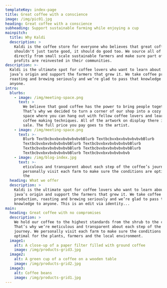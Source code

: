 ```yaml
---
templateKey: index-page
title: Great coffee with a conscience
image: /img/pic01.jpg
heading: Great coffee with a conscience
subheading: Support sustainable farming while enjoying a cup
mainpitch:
  title: Why Kaldi
  description: >
    Kaldi is the coffee store for everyone who believes that great coffee
    shouldn't just taste good, it should do good too. We source all of our beans
    directly from small scale sustainable farmers and make sure part of the
    profits are reinvested in their communities.
description: >-
  Kaldi is the ultimate spot for coffee lovers who want to learn about their
  java’s origin and support the farmers that grew it. We take coffee production,
  roasting and brewing seriously and we’re glad to pass that knowledge to
  anyone.
intro:
  blurbs:
    - image: /img/meeting-space.png
      text: >
        We believe that good coffee has the power to bring people together.
        That’s why we decided to turn a corner of our shop into a cozy meeting
        space where you can hang out with fellow coffee lovers and learn about
        coffee making techniques. All of the artwork on display there is for
        sale. The full price you pay goes to the artist.
    - image: /img/meeting-space.png
      text: >-
        Blurb TextbcbvxbxvbvbvbvbvbBlurb TextbcbvxbxvbvbvbvbvbBlurb
        TextbcbvxbxvbvbvbvbvbBlurb TextbcbvxbxvbvbvbvbvbBlurb
        TextbcbvxbxvbvbvbvbvbBlurb TextbcbvxbxvbvbvbvbvbBlurb
        TextbcbvxbxvbvbvbvbvbBlurb Textbcbvxbxvbvbvbvbvb
    - image: /img/blog-index.jpg
      text: >-
        eticulous and transparent about each step of the coffee’s journey. We
        personally visit each farm to make sure the conditions are optimal for
        the
  heading: What we offer
  description: >
    Kaldi is the ultimate spot for coffee lovers who want to learn about their
    java’s origin and support the farmers that grew it. We take coffee
    production, roasting and brewing seriously and we’re glad to pass that
    knowledge to anyone. This is an edit via identity...
main:
  heading: Great coffee with no compromises
  description: >
    We hold our coffee to the highest standards from the shrub to the cup.
    That’s why we’re meticulous and transparent about each step of the coffee’s
    journey. We personally visit each farm to make sure the conditions are
    optimal for the plants, farmers and the local environment.
  image1:
    alt: A close-up of a paper filter filled with ground coffee
    image: /img/products-grid3.jpg
  image2:
    alt: A green cup of a coffee on a wooden table
    image: /img/products-grid2.jpg
  image3:
    alt: Coffee beans
    image: /img/products-grid1.jpg
---
```


